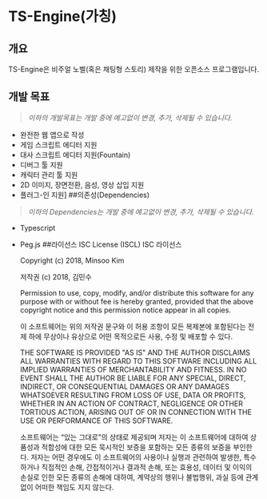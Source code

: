 # TS-Engine(가칭)
## 개요
TS-Engine은 비주얼 노벨(혹은 채팅형 스토리) 제작을 위한 오픈소스 프로그램입니다.
## 개발 목표
> *이하의 개발목표는 개발 중에 예고없이 변경, 추가, 삭제될 수 있습니다.*
* 완전한 웹 앱으로 작성
* 게임 스크립트 에디터 지원
* 대사 스크립트 에디터 지원(Fountain)
* 디버그 툴 지원
* 캐릭터 관리 툴 지원
* 2D 이미지, 장면전환, 음성, 영상 삽입 지원
* 플러그-인 지원]
##의존성(Dependencies)
> *이하의 Dependencies는 개발 중에 예고없이 변경, 추가, 삭제될 수 있습니다.*
* Typescript
* Peg.js
##라이선스
    ISC License (ISCL)
    ISC 라이선스

    Copyright (c) 2018, Minsoo Kim

    저작권 (c) 2018, 김민수

    Permission to use, copy, modify, and/or distribute this software for any purpose with or without fee is hereby granted, provided that the above copyright notice and this permission notice appear in all copies.

    이 소프트웨어는 위의 저작권 문구와 이 허용 조항이 모든 복제본에 포함된다는 전제 하에 무상이나 유상으로 어떤 목적으로든 사용, 수정 및 배포할 수 있다. 

    THE SOFTWARE IS PROVIDED "AS IS" AND THE AUTHOR DISCLAIMS ALL WARRANTIES WITH REGARD TO THIS SOFTWARE INCLUDING ALL IMPLIED WARRANTIES OF MERCHANTABILITY  AND FITNESS. IN NO EVENT SHALL THE AUTHOR BE LIABLE FOR ANY SPECIAL, DIRECT, INDIRECT, OR CONSEQUENTIAL DAMAGES OR ANY DAMAGES WHATSOEVER RESULTING FROM LOSS OF USE, DATA OR PROFITS, WHETHER IN AN ACTION OF CONTRACT, NEGLIGENCE OR OTHER TORTIOUS ACTION, ARISING OUT OF OR IN CONNECTION WITH THE USE OR PERFORMANCE OF THIS SOFTWARE.
    
    소프트웨어는 “있는 그대로”의 상태로 제공되며 저자는 이 소프트웨어에 대하여 상품성과 적합성에 대한 모든 묵시적인 보증을 포함하는 모든 종류의 보증을 부인한다. 저자는 어떤 경우에도 이 소프트웨어의 사용이나 실행과 관련하여 발생한, 특수하거나 직접적인 손해, 간접적이거나 결과적 손해, 또는 효용성, 데이터 및 이익의 손실로 인한 모든 종류의 손해에 대하여, 계약상의 행위나 불법행위, 과실 등에 관계 없이 어떠한 책임도 지지 않는다.